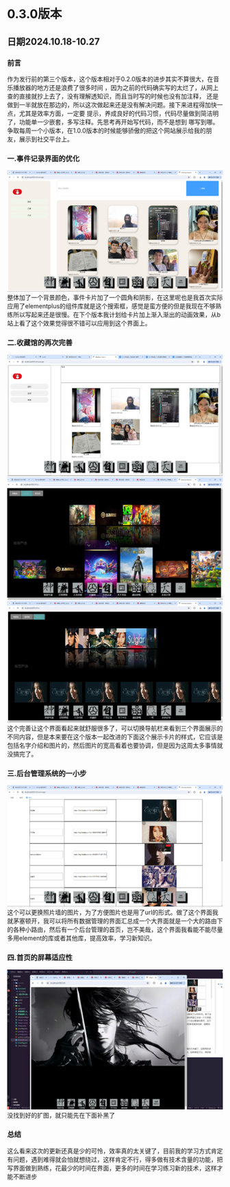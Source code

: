 # 0.3.0版本

## 日期2024.10.18-10.27

### 前言
作为发行前的第三个版本，这个版本相对于0.2.0版本的进步其实不算很大，在音乐播放器的地方还是浪费了很多时间
，因为之前的代码确实写的太烂了，从网上查的直接就抄上去了，没有理解透知识，而且当时写的时候也没有加注释，
还是做到一半就放在那边的，所以这次做起来还是没有解决问题。接下来进程得加快一点，尤其是效率方面，一定要
提示，养成良好的代码习惯，代码尽量做到简洁明了，功能单一少嵌套，多写注释。先思考再开始写代码，而不是想到
哪写到哪。争取每周一个小版本，在1.0.0版本的时候能够骄傲的把这个网站展示给我的朋友，展示到社交平台上。



### 一.事件记录界面的优化
![alt text](image.png)
整体加了一个背景颜色，事件卡片加了一个圆角和阴影，在这里呢也是我首次实际应用了elementplus的组件库就是这个搜索框，感觉是蛮方便的但是我现在不够熟练所以写起来还是很慢。在下个版本我计划给卡片加上渐入渐出的动画效果，从b站上看了这个效果觉得很不错可以应用到这个界面上。


### 二.收藏馆的再次完善
![alt text](image-1.png)
![alt text](<屏幕截图 2024-10-27 230005.png>)
![alt text](<屏幕截图 2024-10-27 230012.png>)
这个完善让这个界面看起来就舒服很多了，可以切换导航栏来看到三个界面展示的不同内容，但是本来要在这个版本一起改进的下面这个展示卡片的样式，它应该是包括名字介绍和图片的，然后图片的宽高看着也要协调，但是因为这周太多事情就没搞完了。
### 三.后台管理系统的一小步
![alt text](image-2.png)
这个可以更换照片墙的图片，为了方便图片也是用了url的形式。做了这个界面我就茅塞顿开，我可以将所有数据管理的界面汇总成一个大界面就是一个大的路由下的各种小路由，然后有一个后台管理的首页，岂不美哉，这个界面我看能不能尽量多用element的库或者其他库，提高效率，学习新知识。
### 四.首页的屏幕适应性
![alt text](image-3.png)
没找到好的扩图，就只能先在下面补黑了
### 总结
这么看来这次的更新还真是少的可怜，效率真的太关键了，目前我的学习方式肯定有问题，遇到难得就会怕就想绕过，这样肯定不行，得多做有技术含量的功能，把写界面做到熟练，花最少的时间在界面，更多的时间在学习练习新的技术，这样才能不断进步